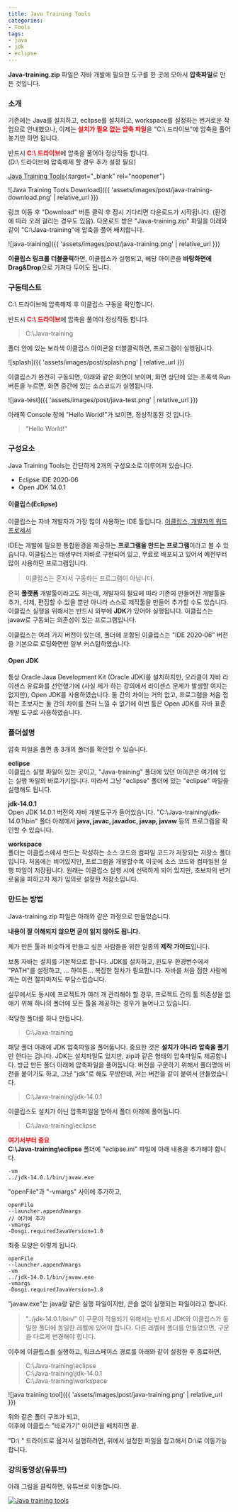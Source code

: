 ```yaml
---
title: Java Training Tools
categories:
- Tools
tags:
- java
- jdk
- eclipse
---
```


**Java-training.zip** 파일은 자바 개발에 필요한 도구를 한 곳에 모아서 **압축파일**로 만든 것입니다.    

### 소개

기존에는 Java를 설치하고, eclipse를 설치하고, workspace를 설정하는 번거로운 작업으로 안내했으나, 이제는 <span style="color:red"><b>설치가 필요 없는 압축 파일</b></span>을 "C:\ 드라이브"에 압축을 풀어놓기만 하면 됩니다.

반드시 <span style="color:red"><b>C:\ 드라이브</b></span>에 압축을 풀어야 정상작동 합니다.   
(D:\ 드라이브에 압축해제 할 경우 추가 설정 필요)

[Java Training Tools](https://github.com/ororox/java-training-tools/blob/master/Java-training.zip){:target="_blank" rel="noopener"}

![Java Training Tools Download]({{ 'assets/images/post/java-training-download.png' | relative_url }})

링크 이동 후 "Download" 버튼 클릭 후 잠시 기다리면 다운로드가 시작됩니다. (환경에 따라 오래 걸리는 경우도 있음).  다운로드 받은 "Java-training.zip" 파일을 아래와 같이 "C:\Java-training"에 압축을 풀어 배치합니다.

![java-training]({{ 'assets/images/post/java-training.png' | relative_url }})

**이클립스 링크를 더블클릭**하면, 이클립스가 실행되고, 해당 아이콘을 **바탕화면에 Drag&Drop**으로 가져다 두어도 됩니다.


### 구동테스트

C:\ 드라이브에 압축해제 후 이클립스 구동을 확인합니다.

반드시 <span style="color:red"><b>C:\ 드라이브</b></span>에 압축을 풀어야 정상작동 합니다.

> C:\Java-training   

폴더 안에 있는 보라색 이클립스 아이콘을 더블클릭하면, 프로그램이 실행됩니다.

![splash]({{ 'assets/images/post/splash.png' | relative_url }})


이클립스가 완전히 구동되면, 아래와 같은 화면이 보이며, 화면 상단에 있는 초록색 Run 버튼을 누르면, 화면 중간에 있는 소스코드가 실행됩니다.

![java-test]({{ 'assets/images/post/java-test.png' | relative_url }})

아래쪽 Console 창에 "Hello World!"가 보이면, 정상작동된 것 입니다.   
>"Hello World!"


### 구성요소

Java Training Tools는 간단하게 2개의 구성요소로 이루어져 있습니다.

* Eclipse IDE 2020‑06
* Open JDK 14.0.1   


#### 이클립스(Eclipse)

이클립스는 자바 개발자가 가장 많이 사용하는 IDE 툴입니다.
[이클립스, 개발자의 워드프로세서](https://ororox.tistory.com/2)

IDE는 개발에 필요한 통합환경을 제공하는 **프로그램을 만드는 프로그램**이라고 볼 수 있습니다. 이클립스는 태생부터 자바로 구현되어 있고, 무료로 배포되고 있어서 예전부터 많이 사용하던 프로그램입니다.

>이클립스는 혼자서 구동하는 프로그램이 아닙니다.

흔히 **플랫폼** 개발툴이라고도 하는데, 개발자의 필요에 따라 기존에 만들어진 개발툴을 추가, 삭제, 편집할 수 있을 뿐만 아니라 스스로 제작툴을 만들어 추가할 수도 있습니다. 이클립스 실행을 위해서는 반드시 외부에 **JDK**가 있어야 실행됩니다. 이클립스는 javaw로 구동되는 의존성이 있는 프로그램입니다.

이클립스는 여러 가지 버전이 있는데, 폴더에 포함된 이클립스는 "IDE 2020‑06" 버전을 기본으로 로딩화면만 일부 커스텀하였습니다.

#### Open JDK
통상 Oracle Java Development Kit (Oracle JDK)를 설치하지만, 오라클이 자바 라이센스 유료화를 선언했기에 (사실 제가 하는 강의에서 라이센스 문제가 발생할 여지는 없지만), Open JDK를 사용하였습니다.  둘 간의 차이는 거의 없고, 프로그램을 처음 접하는 초보자는 둘 간의 차이를 전혀 느낄 수 없기에 이번 툴은 Open JDK를 자바 표준개발 도구로 사용하였습니다.


### 폴더설명

압축 파일을 풀면 총 3개의 폴더를 확인할 수 있습니다.

**eclipse**   
이클립스 실행 파일이 있는 곳이고, "Java-training" 폴더에 있던 아이콘은 여기에 있는 실행 파일의 바로가기입니다. 따라서 그냥 "eclipse" 폴더에 있는 "eclipse" 파일을 실행해도 됩니다.

**jdk-14.0.1**   
Open JDK 14.0.1 버전의 자바 개발도구가 들어있습니다. "C:\Java-training\jdk-14.0.1\bin" 폴더 아래에서 **java, javac, javadoc, javap, javaw** 등의 프로그램을 확인할 수 있습니다.

**workspace**   
폴더는 이클립스에서 만드는 작성하는 소스 코드와 컴파일 코드가 저장되는 저장소 폴더입니다. 처음에는 비어있지만, 프로그램을 개발할수록 이곳에 소스 코드와 컴파일된 실행 파일이 저장됩니다. 원래는 이클립스 실행 시에 선택하게 되어 있지만, 초보자의 번거로움을 피하고자 제가 임의로 설정한 저장소입니다.


### 만드는 방법
Java-training.zip 파일은 아래와 같은 과정으로 만들었습니다.

**내용이 잘 이해되지 않으면 굳이 읽지 않아도 됩니다.**

제가 만든 툴과 비슷하게 만들고 싶은 사람들을 위한 일종의 **제작 가이드**입니다.

보통 자바는 설치를 기본적으로 합니다. JDK를 설치하고, 윈도우 환경변수에서 "PATH"를 설정하고, ... 
하여튼... 복잡한 절차가 필요합니다. 자바를 처음 접한 사람에게는 이런 절차마저도 부담스럽습니다.

실무에서도 동시에 프로젝트가 여러 개 관리해야 할 경우, 프로젝트 간의 툴 의존성을 없애기 위해 하나의 폴더에 모든 툴을 제공하는 경우가 늘어나고 있습니다.


적당한 폴더를 하나 만듭니다.   
> C:\Java-training

해당 폴더 아래에 JDK 압축파일을 풀어둡니다. 중요한 것은 **설치가 아니라 압축을 풀기**만 한다는 겁니다. JDK는 설치파일도 있지만, zip과 같은 형태의 압축파일도 제공합니다. 방금 만든 폴더 아래에 압축파일을 풀어둡니다. 버전을 구분하기 위해서 폴더명에 버전을 붙이기도 하고, 그냥 "jdk"로 해도 무방한데, 저는 버전을 같이 붙여서 만들었습니다.   
> C:\Java-training\jdk-14.0.1

이클립스도 설치가 아닌 압축파일을 받아서 폴더 아래에 풀어둡니다.   
> C:\Java-training\eclipse

<span style="color:red"><b>여기서부터 중요</b></span>   
**C:\Java-training\eclipse** 폴더에 "eclipse.ini" 파일에 아래 내용을 추가해야 합니다.

```
-vm
../jdk-14.0.1/bin/javaw.exe
```

"openFile"과 "-vmargs" 사이에 추가하고,

```
openFile
--launcher.appendVmargs
// 여기에 추가
-vmargs
-Dosgi.requiredJavaVersion=1.8
```

최종 모양은 이렇게 됩니다.   

```
openFile
--launcher.appendVmargs
-vm
../jdk-14.0.1/bin/javaw.exe
-vmargs
-Dosgi.requiredJavaVersion=1.8
```

"javaw.exe"는 java랑 같은 실행 파일이지만, 콘솔 없이 실행되는 파일이라고 합니다.
>"../jdk-14.0.1/bin/"
이 구문이 적용되기 위해서는 반드시 JDK와 이클립스가 동일한 폴더에 동일한 레벨에 있어야 합니다. 다른 레벨에 폴더를 만들었으면, 구문을 다르게 변경해야 합니다.

이후에 이클립스를 실행하고, 워크스페이스 경로를 아래와 같이 설정한 후 종료하면,
> C:\Java-training\eclipse   
> C:\Java-training\jdk-14.0.1   
> C:\Java-training\workspace

![java training tool]({{ 'assets/images/post/java-training.png' | relative_url }})

위와 같은 폴더 구조가 되고,      
이후에 이클립스 "바로가기" 아이콘을 배치하면 끝.

"D:\ " 드라이드로 옮겨서 실행하려면, 위에서 설정한 파일을 참고해서 D:\로 이동가능 합니다.

### 강의동영상(유튜브)

아래 그림을 클릭하면, 유튜브로 이동합니다.

[![Java training tools](https://i9.ytimg.com/vi/9U5_Phuk0g0/mq1.jpg?sqp=CIiD4vsF&rs=AOn4CLA-yDWcBk9jgPKFHk9SqXoGXOUALw)](https://youtu.be/9U5_Phuk0g0)
